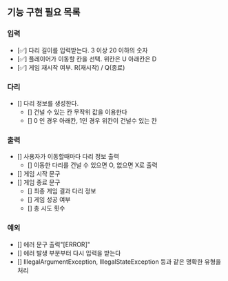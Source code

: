 ## 기능 구현 필요 목록

### 입력
- [✅] 다리 길이를 입력받는다. 3 이상 20 이하의 숫자
- [✅] 플레이어가 이동할 칸을 선택. 위칸은 U 아래칸은 D<br> 
- [✅] 게임 재시작 여부. R(재시작) / Q(종료)



### 다리 
- [] 다리 정보를 생성한다. <br>
  - [] 건널 수 있는 칸 무작위 값을 이용한다<br>
  - [] 0 인 경우 아래칸, 1인 경우 위칸이 건널수 있는 칸<br>

### 출력
- [] 사용자가 이동할때마다 다리 정보 출력
  - [] 이동한 다리를 건널 수 있으면 O, 없으면 X로 출력
- [] 게임 시작 문구
- [] 게임 종료 문구
  - [] 최종 게임 결과 다리 정보
  - [] 게임 성공 여부
  - [] 총 시도 횟수

### 예외
- [] 에러 문구 출력"[ERROR]"
- [] 에러 발생 부분부터 다시 입력을 받는다
- [] IllegalArgumentException, IllegalStateException 등과 같은 명확한 유형을 처리
